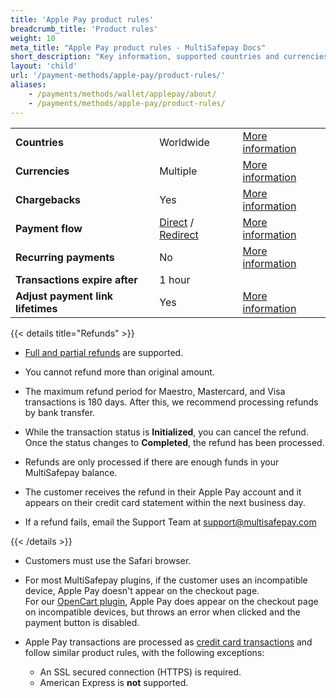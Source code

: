 ```yaml
---
title: 'Apple Pay product rules'
breadcrumb_title: 'Product rules'
weight: 10
meta_title: "Apple Pay product rules - MultiSafepay Docs"
short_description: "Key information, supported countries and currencies, product rules"
layout: 'child'
url: '/payment-methods/apple-pay/product-rules/'
aliases:
    - /payments/methods/wallet/applepay/about/
    - /payments/methods/apple-pay/product-rules/
---
```


|   |   |   |
|---|---|---|
| **Countries**  | Worldwide  | [More information](https://support.apple.com/en-us/HT207957) |
| **Currencies**  | Multiple | [More information](https://support.apple.com/en-us/HT207957) | 
| **Chargebacks**  | Yes | [More information](/payments/chargebacks/)  |
| **Payment flow**  | [Direct](/api/#apple-pay-direct) / [Redirect](/api/#apple-pay-redirect) | [More information](/developer/api/difference-between-direct-and-redirect) |
| **Recurring payments**  | No | [More information](/payments/features/recurring-payments/)  |
| **Transactions expire after**  | 1 hour | |
| **Adjust payment link lifetimes**  | Yes | [More information](/api/#adjust-payment-link-lifetimes)  |

{{< details title="Refunds" >}}

- [Full and partial refunds](/payments/refunds/) are supported.

- You cannot refund more than original amount.

- The maximum refund period for Maestro, Mastercard, and Visa transactions is 180 days. After this, we recommend processing refunds by bank transfer.

- While the transaction status is **Initialized**, you can cancel the refund. Once the status changes to **Completed**, the refund has been processed. 

- Refunds are only processed if there are enough funds in your MultiSafepay balance.

- The customer receives the refund in their Apple Pay account and it appears on their credit card statement within the next business day.

- If a refund fails, email the Support Team at <support@multisafepay.com>

{{< /details >}}

- Customers must use the Safari browser.  

- For most MultiSafepay plugins, if the customer uses an incompatible device, Apple Pay doesn't appear on the checkout page.  
    For our [OpenCart plugin](/payments/integrations/ecommerce-platforms/opencart/), Apple Pay does appear on the checkout page on incompatible devices, but throws an error when clicked and the payment button is disabled.   

- Apple Pay transactions are processed as [credit card transactions](/payments/methods/credit-and-debit-cards/) and follow similar product rules, with the following exceptions:
    - An SSL secured connection (HTTPS) is required.
    - American Express is **not** supported.